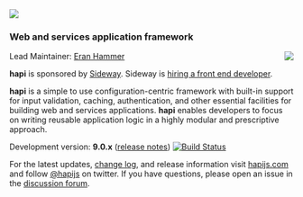 <img src="https://raw.github.com/hapijs/hapi/master/images/hapi.png" />

### Web and services application framework

<a href="https://sideway.com"><img src="http://blog.sideway.com/wp-content/uploads/logo-300x114.png" align="right" /></a>

Lead Maintainer: [Eran Hammer](https://github.com/hueniverse)

**hapi** is sponsored by [Sideway](https://sideway.com). Sideway is [hiring a front end developer](http://blog.sideway.com/2015/08/hiring-a-front-end-developer/).


**hapi** is a simple to use configuration-centric framework with built-in support for input validation, caching,
authentication, and other essential facilities for building web and services applications. **hapi** enables
developers to focus on writing reusable application logic in a highly modular and prescriptive approach. 

Development version: **9.0.x** ([release notes](https://github.com/hapijs/hapi/issues?labels=release+notes&page=1&state=closed)) 
[![Build Status](https://secure.travis-ci.org/hapijs/hapi.svg)](http://travis-ci.org/hapijs/hapi)

For the latest updates, [change log](http://hapijs.com/updates), and release information visit [hapijs.com](http://hapijs.com) and follow [@hapijs](https://twitter.com/hapijs) on twitter. If you have questions, please open an issue in the
[discussion forum](https://github.com/hapijs/discuss).
